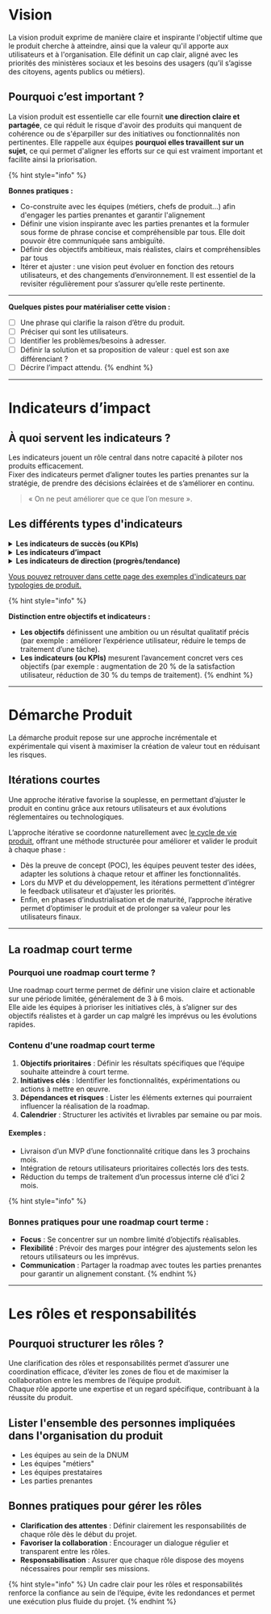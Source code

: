 # Vision

La vision produit exprime de manière claire et inspirante l'objectif ultime que le produit cherche à atteindre, ainsi
que la valeur qu'il apporte aux utilisateurs et à l'organisation. Elle définit un cap clair, aligné avec les priorités
des ministères sociaux et les besoins des usagers (qu’il s’agisse des citoyens, agents publics ou métiers).

## Pourquoi c’est important ?

La vision produit est essentielle car elle fournit **une direction claire et partagée**, ce qui réduit le risque
d'avoir des produits qui manquent de cohérence ou de s'éparpiller sur des initiatives ou fonctionnalités non
pertinentes. Elle rappelle aux équipes **pourquoi elles travaillent sur un sujet**, ce qui permet d'aligner les efforts
sur ce qui est vraiment important et facilite ainsi la priorisation.

{% hint style="info" %}

**Bonnes pratiques :**

- Co-construite avec les équipes (métiers, chefs de produit...) afin d'engager les parties prenantes et garantir
  l'alignement
- Définir une vision inspirante avec les parties prenantes et la formuler sous forme de phrase concise et compréhensible
  par tous. Elle doit pouvoir être communiquée sans ambiguïté.
- Définir des objectifs ambitieux, mais réalistes, clairs et compréhensibles par tous
- Itérer et ajuster : une vision peut évoluer en fonction des retours utilisateurs, et des changements d’environnement.
  Il est essentiel de la revisiter régulièrement pour s’assurer qu’elle reste pertinente.

---

**Quelques pistes pour matérialiser cette vision :**

- [ ] Une phrase qui clarifie la raison d’être du produit.
- [ ] Préciser qui sont les utilisateurs.
- [ ] Identifier les problèmes/besoins à adresser.
- [ ] Définir la solution et sa proposition de valeur : quel est son axe différenciant ?
- [ ] Décrire l’impact attendu. {% endhint %}

---

# Indicateurs d’impact

## À quoi servent les indicateurs ?

Les indicateurs jouent un rôle central dans notre capacité à piloter nos produits efficacement.  
Fixer des indicateurs permet d’aligner toutes les parties prenantes sur la stratégie, de prendre des décisions éclairées
et de s’améliorer en continu.

> « On ne peut améliorer que ce que l’on mesure ».

## Les différents types d'indicateurs

<details>
<summary><strong>Les indicateurs de succès (ou KPIs)</strong></summary>

Ces indicateurs mesurent si un produit atteint ses objectifs stratégiques. Ils traduisent la vision produit en résultats
concrets et mesurables.

### Exemples °1 :

- Taux d’usage.
- Audience.
- NPS (Net Promoter Score) ou note de satisfaction pour mesurer la satisfaction client.

Les KPIs répondent à une question clé :  
« Est-ce que notre produit atteint les résultats attendus ? »

</details>

<details>
<summary><strong>Les indicateurs d’impact</strong></summary>

Ces indicateurs servent à évaluer les effets des initiatives produit sur les utilisateurs ou sur l’organisation. Ils
permettent de valider que vos actions apportent une valeur réelle.

### Exemples °2 :

- Économies réalisées : évaluer les gains financiers, notamment via l'utilisation de
  [communs numériques](/communs-numeriques.md) et la réduction des doublons.
- Augmentation du taux de dématérialisation.
  - Réduction du délai d'instruction de dossiers par 2.
  - Constitution d'un dossier en moins de 10 minutes.
- Efficacité opérationnelle : réduction des délais, des erreurs ou optimisation des processus métiers.

Ces indicateurs d’impact relient directement vos décisions produit à des résultats tangibles.

</details>

<details>
<summary><strong>Les indicateurs de direction (progrès/tendance)</strong></summary>

Ces indicateurs permettent de vérifier que l'on progresse dans la bonne direction. Ils agissent comme des garde-fous et
des signaux d'alerte pour garantir que vous avancez vers vos objectifs.

### Exemples °3 :

- Une durée de session sur un site de consultation peut mesurer l'intérêt des utilisateurs pour le contenu proposé.
</details>

[Vous pouvez retrouver dans cette page des exemples d'indicateurs par typologies de produit.](principes.md#indicateurs-dimpact)

{% hint style="info" %}

**Distinction entre objectifs et indicateurs :**

- **Les objectifs** définissent une ambition ou un résultat qualitatif précis (par exemple : améliorer l’expérience
  utilisateur, réduire le temps de traitement d’une tâche).
- **Les indicateurs (ou KPIs)** mesurent l’avancement concret vers ces objectifs (par exemple : augmentation de 20 % de
  la satisfaction utilisateur, réduction de 30 % du temps de traitement). {% endhint %}

---

# Démarche Produit

La démarche produit repose sur une approche incrémentale et expérimentale qui visent à maximiser la création de valeur
tout en réduisant les risques.

## Itérations courtes

Une approche itérative favorise la souplesse, en permettant d’ajuster le produit en continu grâce aux retours
utilisateurs et aux évolutions réglementaires ou technologiques.

L’approche itérative se coordonne naturellement avec [le cycle de vie produit](/introduction/cycle-de-vie-produit.md),
offrant une méthode structurée pour améliorer et valider le produit à chaque phase :

- Dès la preuve de concept (POC), les équipes peuvent tester des idées, adapter les solutions à chaque retour et affiner
  les fonctionnalités.
- Lors du MVP et du développement, les itérations permettent d’intégrer le feedback utilisateur et d’ajuster les
  priorités.
- Enfin, en phases d’industrialisation et de maturité, l’approche itérative permet d’optimiser le produit et de
  prolonger sa valeur pour les utilisateurs finaux.

---

## La roadmap court terme

### Pourquoi une roadmap court terme ?

Une roadmap court terme permet de définir une vision claire et actionable sur une période limitée, généralement de 3 à 6
mois.  
Elle aide les équipes à prioriser les initiatives clés, à s’aligner sur des objectifs réalistes et à garder un cap
malgré les imprévus ou les évolutions rapides.

### Contenu d'une roadmap court terme

1. **Objectifs prioritaires** : Définir les résultats spécifiques que l’équipe souhaite atteindre à court terme.
2. **Initiatives clés** : Identifier les fonctionnalités, expérimentations ou actions à mettre en œuvre.
3. **Dépendances et risques** : Lister les éléments externes qui pourraient influencer la réalisation de la roadmap.
4. **Calendrier** : Structurer les activités et livrables par semaine ou par mois.

#### Exemples :

- Livraison d’un MVP d’une fonctionnalité critique dans les 3 prochains mois.
- Intégration de retours utilisateurs prioritaires collectés lors des tests.
- Réduction du temps de traitement d’un processus interne clé d’ici 2 mois.

{% hint style="info" %}

### Bonnes pratiques pour une roadmap court terme :

- **Focus** : Se concentrer sur un nombre limité d’objectifs réalisables.
- **Flexibilité** : Prévoir des marges pour intégrer des ajustements selon les retours utilisateurs ou les imprévus.
- **Communication** : Partager la roadmap avec toutes les parties prenantes pour garantir un alignement constant.
  {% endhint %}

---

# Les rôles et responsabilités

## Pourquoi structurer les rôles ?

Une clarification des rôles et responsabilités permet d’assurer une coordination efficace, d’éviter les zones de flou et
de maximiser la collaboration entre les membres de l’équipe produit.  
Chaque rôle apporte une expertise et un regard spécifique, contribuant à la réussite du produit.

## Lister l'ensemble des personnes impliquées dans l'organisation du produit

- Les équipes au sein de la DNUM
- Les équipes "métiers"
- Les équipes prestataires
- Les parties prenantes

## Bonnes pratiques pour gérer les rôles

- **Clarification des attentes** : Définir clairement les responsabilités de chaque rôle dès le début du projet.
- **Favoriser la collaboration** : Encourager un dialogue régulier et transparent entre les rôles.
- **Responsabilisation** : Assurer que chaque rôle dispose des moyens nécessaires pour remplir ses missions.

{% hint style="info" %} Un cadre clair pour les rôles et responsabilités renforce la confiance au sein de l’équipe,
évite les redondances et permet une exécution plus fluide du projet. {% endhint %}
